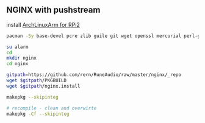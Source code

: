 NGINX with pushstream
---

install [ArchLinuxArm for RPi2](https://github.com/rern/RuneAudio/tree/master/ArchLinuxArm)

```sh
pacman -Sy base-devel pcre zlib guile git wget openssl mercurial perl-gd perl-io-socket-ssl perl-fcgi perl-cache-memcached memcached ffmpeg

su alarm
cd
mkdir nginx
cd nginx

gitpath=https://github.com/rern/RuneAudio/raw/master/nginx/_repo
wget $gitpath/PKGBUILD
wget $gitpath/nginx.install

makepkg --skipinteg

# recompile - clean and overwirte
makepkg -Cf --skipinteg
```
